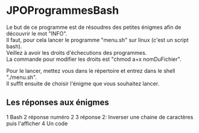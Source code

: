 # JPOProgrammesBash
Le but de ce programme est de résoudres des petites énigmes afin de découvrir le mot "INFO".\
Il faut, pour cela lancer le programme "menu.sh" sur linux (c'est un script bash).\
Veillez à avoir les droits d'échecutions des programmes.\
La commande pour modifier les droits est "chmod a+x nomDuFichier".

Pour le lancer, mettez vous dans le répertoire et entrez dans le shell "./menu.sh".\
Il suffit ensuite de choisir l'énigme que vous souhaitez lancer.

## Les réponses aux énigmes
1 Bash
2 réponse numéro 2
3 réponse 2: Inverser une chaine de caractères puis l'afficher
4 Un code
